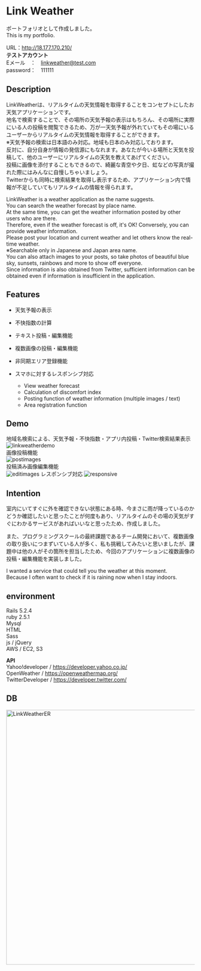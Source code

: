 # Link Weather
ポートフォリオとして作成しました。  
This is my portfolio.  

URL：http://18.177.170.210/  
**テストアカウント**  
Eメール　：　linkweather@test.com  
password：　111111

## Description
LinkWeatherは、リアルタイムの天気情報を取得することをコンセプトにしたお天気アプリケーションです。  
地名で検索することで、その場所の天気予報の表示はもちろん、その場所に実際にいる人の投稿を閲覧できるため、万が一天気予報が外れていてもその場にいるユーザーからリアルタイムの天気情報を取得することができます。  
※天気予報の検索は日本語のみ対応。地域も日本のみ対応しております。  
反対に、自分自身が情報の発信源にもなれます。あなたが今いる場所と天気を投稿して、他のユーザーにリアルタイムの天気を教えてあげてください。  
投稿に画像を添付することもできるので、綺麗な青空や夕日、虹などの写真が撮れた際にはみんなに自慢しちゃいましょう。  
Twitterからも同時に検索結果を取得し表示するため、アプリケーション内で情報が不足していてもリアルタイムの情報を得られます。  

LinkWeather is a weather application as the name suggests.  
You can search the weather forecast by place name.  
At the same time, you can get the weather information posted by other users who are there.  
Therefore, even if the weather forecast is off, it's OK!
Conversely, you can provide weather information.  
Please post your location and current weather and let others know the real-time weather.  
※Searchable only in Japanese and Japan area name.  
You can also attach images to your posts, so take photos of beautiful blue sky, sunsets, rainbows and more to show off everyone.  
Since information is also obtained from Twitter, sufficient information can be obtained even if information is insufficient in the application.  

## Features
- 天気予報の表示  
- 不快指数の計算  
- テキスト投稿・編集機能  
- 複数画像の投稿・編集機能  
- 非同期エリア登録機能  
- スマホに対するレスポンシブ対応

  - View weather forecast  
  - Calculation of discomfort index  
  - Posting function of weather information (multiple images / text)  
  - Area registration function  

## Demo
地域名検索による、天気予報・不快指数・アプリ内投稿・Twitter検索結果表示  
![linkweatherdemo](https://user-images.githubusercontent.com/56216409/71810685-418a8680-30b6-11ea-978e-510cc678d842.gif)  
画像投稿機能  
![postimages](https://user-images.githubusercontent.com/56216409/71811943-47ce3200-30b9-11ea-95d1-e2107a994fc5.gif)  
投稿済み画像編集機能  
![editimages](https://user-images.githubusercontent.com/56216409/71812176-db9ffe00-30b9-11ea-9ba1-c98f38be2e6f.gif)   レスポンシブ対応
![responsive](https://user-images.githubusercontent.com/56216409/72152911-bc71db00-33ef-11ea-9d6b-3b3711cb77b1.gif)

## Intention
室内にいてすぐに外を確認できない状態にある時、今まさに雨が降っているのかどうか確認したいと思ったことが何度もあり、リアルタイムのその場の天気がすぐにわかるサービスがあればいいなと思ったため、作成しました。 

また、プログラミングスクールの最終課題であるチーム開発において、複数画像の取り扱いにつまずいている人が多く、私も挑戦してみたいと思いましたが、課題中は他の人がその箇所を担当したため、今回のアプリケーションに複数画像の投稿・編集機能を実装しました。  
  
I wanted a service that could tell you the weather at this moment.  
Because I often want to check if it is raining now when I stay indoors.

## environment
  Rails 5.2.4   
  ruby 2.5.1  
  Mysql  
  HTML  
  Sass  
  js / jQuery  
  AWS / EC2, S3 

**API**  
  Yahoo!developer / https://developer.yahoo.co.jp/  
  OpenWeather / https://openweathermap.org/  
  TwitterDeveloper / https://developer.twitter.com/  

## DB
<img width="679" alt="LinkWeatherER" src="https://user-images.githubusercontent.com/56216409/71810687-43ece080-30b6-11ea-85f9-f904e8f3ee79.png">

